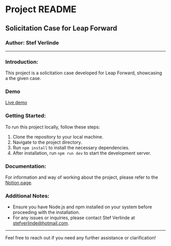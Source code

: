# Project README

## Solicitation Case for Leap Forward

### Author: Stef Verlinde

---

### Introduction:
This project is a solicitation case developed for Leap Forward, showcasing a the given case.

### Demo
[Live demo](https://leap-forward-case.vercel.app/)

### Getting Started:
To run this project locally, follow these steps:

1. Clone the repository to your local machine.
2. Navigate to the project directory.
3. Run `npm install` to install the necessary dependencies.
4. After installation, run `npm run dev` to start the development server.

### Documentation:
For information and way of working about the project, please refer to the [Notion page](https://hungry-freeze-1df.notion.site/Leap-Forward-Case-Stef-7c10ec76b3af4b1faeb176b6e68eea4b?pvs=4).

### Additional Notes:
- Ensure you have Node.js and npm installed on your system before proceeding with the installation.
- For any issues or inquiries, please contact Stef Verlinde at [stefverlinde@hotmail.com](mailto:stefverlinde@hotmail.com).

---

Feel free to reach out if you need any further assistance or clarification!
